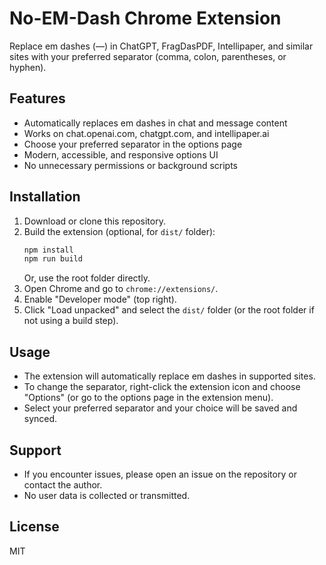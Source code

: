 # No-EM-Dash Chrome Extension

Replace em dashes (—) in ChatGPT, FragDasPDF, Intellipaper, and similar sites with your preferred separator (comma, colon, parentheses, or hyphen).

## Features

- Automatically replaces em dashes in chat and message content
- Works on chat.openai.com, chatgpt.com, and intellipaper.ai
- Choose your preferred separator in the options page
- Modern, accessible, and responsive options UI
- No unnecessary permissions or background scripts

## Installation

1. Download or clone this repository.
2. Build the extension (optional, for `dist/` folder):
   ```bash
   npm install
   npm run build
   ```
   Or, use the root folder directly.
3. Open Chrome and go to `chrome://extensions/`.
4. Enable "Developer mode" (top right).
5. Click "Load unpacked" and select the `dist/` folder (or the root folder if not using a build step).

## Usage

- The extension will automatically replace em dashes in supported sites.
- To change the separator, right-click the extension icon and choose "Options" (or go to the options page in the extension menu).
- Select your preferred separator and your choice will be saved and synced.

## Support

- If you encounter issues, please open an issue on the repository or contact the author.
- No user data is collected or transmitted.

## License

MIT
